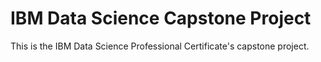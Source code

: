 # IBM Data Science Capstone Project
 This is the IBM Data Science Professional Certificate's capstone project. 
